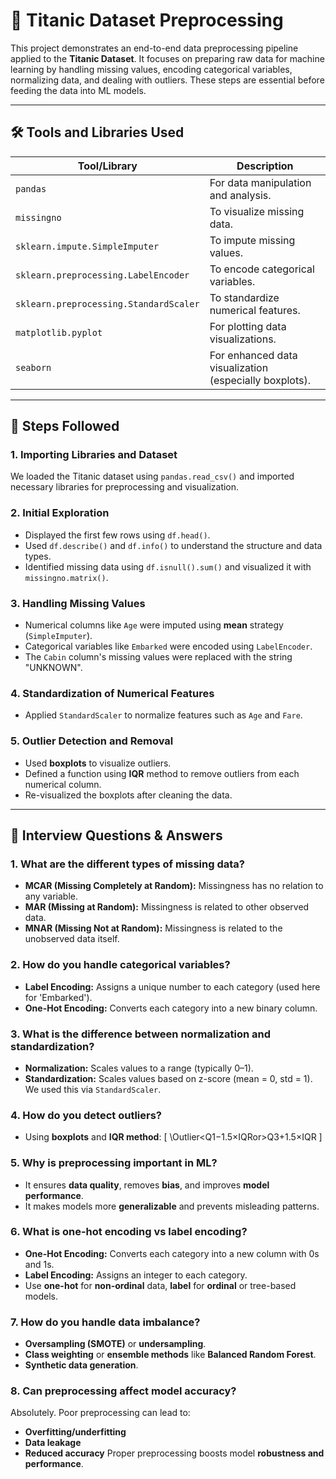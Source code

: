 
# 🧠 Titanic Dataset Preprocessing

This project demonstrates an end-to-end data preprocessing pipeline applied to the **Titanic Dataset**. It focuses on preparing raw data for machine learning by handling missing values, encoding categorical variables, normalizing data, and dealing with outliers. These steps are essential before feeding the data into ML models.

---

## 🛠️ Tools and Libraries Used

| Tool/Library         | Description |
|----------------------|-------------|
| `pandas`             | For data manipulation and analysis. |
| `missingno`          | To visualize missing data. |
| `sklearn.impute.SimpleImputer` | To impute missing values. |
| `sklearn.preprocessing.LabelEncoder` | To encode categorical variables. |
| `sklearn.preprocessing.StandardScaler` | To standardize numerical features. |
| `matplotlib.pyplot`  | For plotting data visualizations. |
| `seaborn`            | For enhanced data visualization (especially boxplots). |

---

## 🧾 Steps Followed

### 1. **Importing Libraries and Dataset**
We loaded the Titanic dataset using `pandas.read_csv()` and imported necessary libraries for preprocessing and visualization.

### 2. **Initial Exploration**
- Displayed the first few rows using `df.head()`.
- Used `df.describe()` and `df.info()` to understand the structure and data types.
- Identified missing data using `df.isnull().sum()` and visualized it with `missingno.matrix()`.

### 3. **Handling Missing Values**
- Numerical columns like `Age` were imputed using **mean** strategy (`SimpleImputer`).
- Categorical variables like `Embarked` were encoded using `LabelEncoder`.
- The `Cabin` column's missing values were replaced with the string "UNKNOWN".

### 4. **Standardization of Numerical Features**
- Applied `StandardScaler` to normalize features such as `Age` and `Fare`.

### 5. **Outlier Detection and Removal**
- Used **boxplots** to visualize outliers.
- Defined a function using **IQR** method to remove outliers from each numerical column.
- Re-visualized the boxplots after cleaning the data.

---

## 🎤 Interview Questions & Answers

### 1. **What are the different types of missing data?**
- **MCAR (Missing Completely at Random):** Missingness has no relation to any variable.
- **MAR (Missing at Random):** Missingness is related to other observed data.
- **MNAR (Missing Not at Random):** Missingness is related to the unobserved data itself.

### 2. **How do you handle categorical variables?**
- **Label Encoding:** Assigns a unique number to each category (used here for 'Embarked').
- **One-Hot Encoding:** Converts each category into a new binary column.

### 3. **What is the difference between normalization and standardization?**
- **Normalization:** Scales values to a range (typically 0–1).
- **Standardization:** Scales values based on z-score (mean = 0, std = 1). We used this via `StandardScaler`.

### 4. **How do you detect outliers?**
- Using **boxplots** and **IQR method**:
  \[
  \Outlier<Q1−1.5×IQRor>Q3+1.5×IQR
  \]

### 5. **Why is preprocessing important in ML?**
- It ensures **data quality**, removes **bias**, and improves **model performance**.
- It makes models more **generalizable** and prevents misleading patterns.

### 6. **What is one-hot encoding vs label encoding?**
- **One-Hot Encoding:** Converts each category into a new column with 0s and 1s.
- **Label Encoding:** Assigns an integer to each category.
- Use **one-hot** for **non-ordinal** data, **label** for **ordinal** or tree-based models.

### 7. **How do you handle data imbalance?**
- **Oversampling (SMOTE)** or **undersampling**.
- **Class weighting** or **ensemble methods** like **Balanced Random Forest**.
- **Synthetic data generation**.

### 8. **Can preprocessing affect model accuracy?**
Absolutely. Poor preprocessing can lead to:
- **Overfitting/underfitting**
- **Data leakage**
- **Reduced accuracy**
Proper preprocessing boosts model **robustness and performance**.




